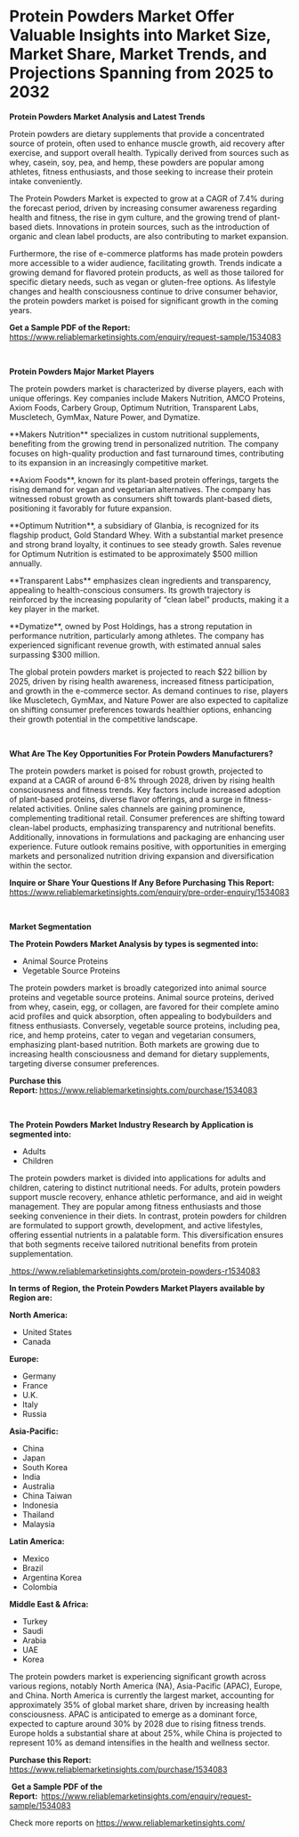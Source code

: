 <p><h1>Protein Powders Market Offer Valuable Insights into Market Size, Market Share, Market Trends, and Projections Spanning from 2025 to 2032</h1></p><p><strong>Protein Powders Market Analysis and Latest Trends</strong></p>
<p><p>Protein powders are dietary supplements that provide a concentrated source of protein, often used to enhance muscle growth, aid recovery after exercise, and support overall health. Typically derived from sources such as whey, casein, soy, pea, and hemp, these powders are popular among athletes, fitness enthusiasts, and those seeking to increase their protein intake conveniently.</p><p>The Protein Powders Market is expected to grow at a CAGR of 7.4% during the forecast period, driven by increasing consumer awareness regarding health and fitness, the rise in gym culture, and the growing trend of plant-based diets. Innovations in protein sources, such as the introduction of organic and clean label products, are also contributing to market expansion. </p><p>Furthermore, the rise of e-commerce platforms has made protein powders more accessible to a wider audience, facilitating growth. Trends indicate a growing demand for flavored protein products, as well as those tailored for specific dietary needs, such as vegan or gluten-free options. As lifestyle changes and health consciousness continue to drive consumer behavior, the protein powders market is poised for significant growth in the coming years.</p></p>
<p><strong>Get a Sample PDF of the Report:&nbsp;</strong> <a href="https://www.reliablemarketinsights.com/enquiry/request-sample/1534083?utm_campaign=2287&utm_medium=2&utm_source=Github&utm_content=ia&utm_term=14022025&utm_id=protein-powders">https://www.reliablemarketinsights.com/enquiry/request-sample/1534083</a></p>
<p>&nbsp;</p>
<p><strong>Protein Powders Major Market Players</strong></p>
<p><p>The protein powders market is characterized by diverse players, each with unique offerings. Key companies include Makers Nutrition, AMCO Proteins, Axiom Foods, Carbery Group, Optimum Nutrition, Transparent Labs, Muscletech, GymMax, Nature Power, and Dymatize.</p><p>**Makers Nutrition** specializes in custom nutritional supplements, benefiting from the growing trend in personalized nutrition. The company focuses on high-quality production and fast turnaround times, contributing to its expansion in an increasingly competitive market.</p><p>**Axiom Foods**, known for its plant-based protein offerings, targets the rising demand for vegan and vegetarian alternatives. The company has witnessed robust growth as consumers shift towards plant-based diets, positioning it favorably for future expansion.</p><p>**Optimum Nutrition**, a subsidiary of Glanbia, is recognized for its flagship product, Gold Standard Whey. With a substantial market presence and strong brand loyalty, it continues to see steady growth. Sales revenue for Optimum Nutrition is estimated to be approximately $500 million annually.</p><p>**Transparent Labs** emphasizes clean ingredients and transparency, appealing to health-conscious consumers. Its growth trajectory is reinforced by the increasing popularity of “clean label” products, making it a key player in the market.</p><p>**Dymatize**, owned by Post Holdings, has a strong reputation in performance nutrition, particularly among athletes. The company has experienced significant revenue growth, with estimated annual sales surpassing $300 million.</p><p>The global protein powders market is projected to reach $22 billion by 2025, driven by rising health awareness, increased fitness participation, and growth in the e-commerce sector. As demand continues to rise, players like Muscletech, GymMax, and Nature Power are also expected to capitalize on shifting consumer preferences towards healthier options, enhancing their growth potential in the competitive landscape.</p></p>
<p>&nbsp;</p>
<p><strong>What Are The Key Opportunities For Protein Powders Manufacturers?</strong></p>
<p><p>The protein powders market is poised for robust growth, projected to expand at a CAGR of around 6-8% through 2028, driven by rising health consciousness and fitness trends. Key factors include increased adoption of plant-based proteins, diverse flavor offerings, and a surge in fitness-related activities. Online sales channels are gaining prominence, complementing traditional retail. Consumer preferences are shifting toward clean-label products, emphasizing transparency and nutritional benefits. Additionally, innovations in formulations and packaging are enhancing user experience. Future outlook remains positive, with opportunities in emerging markets and personalized nutrition driving expansion and diversification within the sector.</p></p>
<p><strong>Inquire or Share Your Questions If Any Before Purchasing This Report:</strong> <a href="https://www.reliablemarketinsights.com/enquiry/pre-order-enquiry/1534083?utm_campaign=2287&utm_medium=2&utm_source=Github&utm_content=ia&utm_term=14022025&utm_id=protein-powders">https://www.reliablemarketinsights.com/enquiry/pre-order-enquiry/1534083</a></p>
<p>&nbsp;</p>
<p><strong>Market Segmentation</strong></p>
<p><strong>The Protein Powders Market Analysis by types is segmented into:</strong></p>
<p><ul><li>Animal Source Proteins</li><li>Vegetable Source Proteins</li></ul></p>
<p><p>The protein powders market is broadly categorized into animal source proteins and vegetable source proteins. Animal source proteins, derived from whey, casein, egg, or collagen, are favored for their complete amino acid profiles and quick absorption, often appealing to bodybuilders and fitness enthusiasts. Conversely, vegetable source proteins, including pea, rice, and hemp proteins, cater to vegan and vegetarian consumers, emphasizing plant-based nutrition. Both markets are growing due to increasing health consciousness and demand for dietary supplements, targeting diverse consumer preferences.</p></p>
<p><strong>Purchase this Report:&nbsp;</strong><a href="https://www.reliablemarketinsights.com/purchase/1534083?utm_campaign=2287&utm_medium=2&utm_source=Github&utm_content=ia&utm_term=14022025&utm_id=protein-powders">https://www.reliablemarketinsights.com/purchase/1534083</a></p>
<p>&nbsp;</p>
<p><strong>The Protein Powders Market Industry Research by Application is segmented into:</strong></p>
<p><ul><li>Adults</li><li>Children</li></ul></p>
<p><p>The protein powders market is divided into applications for adults and children, catering to distinct nutritional needs. For adults, protein powders support muscle recovery, enhance athletic performance, and aid in weight management. They are popular among fitness enthusiasts and those seeking convenience in their diets. In contrast, protein powders for children are formulated to support growth, development, and active lifestyles, offering essential nutrients in a palatable form. This diversification ensures that both segments receive tailored nutritional benefits from protein supplementation.</p></p>
<p><a href="https://www.reliablemarketinsights.com/protein-powders-r1534083?utm_campaign=2287&utm_medium=2&utm_source=Github&utm_content=ia&utm_term=14022025&utm_id=protein-powders">&nbsp;https://www.reliablemarketinsights.com/protein-powders-r1534083</a></p>
<p><strong>In terms of Region, the Protein Powders Market Players available by Region are:</strong></p>
<p>
    <p> <strong> North America: </strong>
        <ul>
            <li>United States</li>
            <li>Canada</li>
        </ul>
        </p> 
    <p> <strong> Europe: </strong>
        <ul>
            <li>Germany</li>
            <li>France</li>
            <li>U.K.</li>
            <li>Italy</li>
            <li>Russia</li>
        </ul>
        </p> 
    <p> <strong> Asia-Pacific: </strong>
        <ul>
            <li>China</li>
            <li>Japan</li>
            <li>South Korea</li>
            <li>India</li>
            <li>Australia</li>
            <li>China Taiwan</li>
            <li>Indonesia</li>
            <li>Thailand</li>
            <li>Malaysia</li>
        </ul>
        </p> 
    <p> <strong> Latin America: </strong>
        <ul>
            <li>Mexico</li>
            <li>Brazil</li>
            <li>Argentina Korea</li>
            <li>Colombia</li>
        </ul>
        </p> 
    <p> <strong> Middle East & Africa: </strong>
        <ul>
            <li>Turkey</li>
            <li>Saudi</li>
            <li>Arabia</li>
            <li>UAE</li>
            <li>Korea</li>
        </ul>
    </p>
    </p>
<p><p>The protein powders market is experiencing significant growth across various regions, notably North America (NA), Asia-Pacific (APAC), Europe, and China. North America is currently the largest market, accounting for approximately 35% of global market share, driven by increasing health consciousness. APAC is anticipated to emerge as a dominant force, expected to capture around 30% by 2028 due to rising fitness trends. Europe holds a substantial share at about 25%, while China is projected to represent 10% as demand intensifies in the health and wellness sector.</p></p>
<p><strong>Purchase this Report: </strong><a href="https://www.reliablemarketinsights.com/purchase/1534083?utm_campaign=2287&utm_medium=2&utm_source=Github&utm_content=ia&utm_term=14022025&utm_id=protein-powders">https://www.reliablemarketinsights.com/purchase/1534083</a></p>
<p>&nbsp;<strong>Get a Sample PDF of the Report:&nbsp;&nbsp;</strong><a href="https://www.reliablemarketinsights.com/enquiry/request-sample/1534083?utm_campaign=2287&utm_medium=2&utm_source=Github&utm_content=ia&utm_term=14022025&utm_id=protein-powders">https://www.reliablemarketinsights.com/enquiry/request-sample/1534083</a></p>
<p><strong></strong></p>
<p>Check more reports on <a href="https://www.reliablemarketinsights.com/?utm_campaign=2287&utm_medium=2&utm_source=Github&utm_content=ia&utm_term=14022025&utm_id=protein-powders">https://www.reliablemarketinsights.com/</a></p>